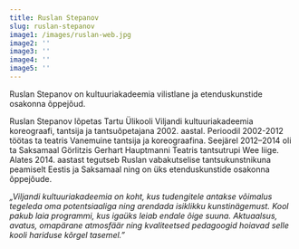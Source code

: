 ```yaml
---
title: Ruslan Stepanov
slug: ruslan-stepanov
image1: /images/ruslan-web.jpg
image2: ''
image3: ''
image4: ''
image5: ''
---
```

Ruslan Stepanov on kultuuriakadeemia vilistlane ja etenduskunstide osakonna õppejõud.

Ruslan Stepanov lõpetas Tartu Ülikooli Viljandi kultuuriakadeemia koreograafi, tantsija ja tantsuõpetajana 2002. aastal. Perioodil 2002-2012 töötas ta teatris Vanemuine tantsija ja koreograafina. Seejärel 2012–2014 oli ta Saksamaal Görlitzis Gerhart Hauptmanni Teatris tantsutrupi Wee liige. Alates 2014. aastast tegutseb Ruslan vabakutselise tantsukunstnikuna peamiselt Eestis ja Saksamaal ning on üks etenduskunstide osakonna õppejõude.

_„Viljandi kultuuriakadeemia on koht, kus tudengitele antakse võimalus tegeleda oma potentsiaaliga ning arendada isiklikku kunstinägemust. Kool pakub laia programmi, kus igaüks leiab endale õige suuna. Aktuaalsus, avatus, omapärane atmosfäär ning kvaliteetsed pedagoogid hoiavad selle kooli hariduse kõrgel tasemel.”_
